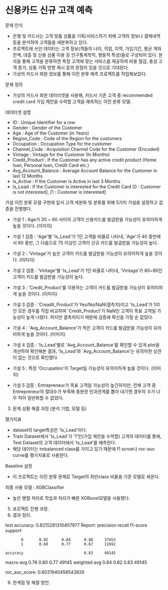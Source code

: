 # 신용카드 신규 고객 예측

문제 인식 
 - 은행 및 카드사는 고객 맞춤 상품을 기획/서비스하기 위해 고객의 정보나 결제내역 등을 분석하여 고객들을 세분화하고 있다.
 - 프로젝트에 쓰인 데이터는 고객 정보(객들의 나이, 직업, 지역, 가입기간, 평균 계좌 잔액, 대출 및 신용 상품 이용 등 인구통계학적, 행동적 특성)들로 구성되어 있다. 분석을 통해 고객을 분류하면 특정 고객에 맞는 서비스를 제공하여 비용 절감, 충성 고객 증가, 상품 기획 방향 제시 등의 장점이 있을 것으로 기대된다.
 - 가상의 카드사 회원 정보를 통해 이진 분류 예측 프로젝트를 작업해보았다.

문제 정의
 - 가상의 카드사 회원 데이터셋을 사용해, 카드사 기존 고객 중 recommended credit card 가입 제안을 수락할 고객을 예측하는 이진 분류 모델.

데이터셋 설명

*   ID : Unique Identifier for a row
*   Gender : Gender of the Customer
*   Age : Age of the Customer (in Years)
*   Region_Code : Code of the Region for the customers
*   Occupation : Occupation Type for the customer
*   Channel_Code : Acquisition Channel Code for the Customer (Encoded)
*   Vintage : Vintage for the Customer (In Months)
*   Credit_Product : If the Customer has any active credit product (Home loan, Personal loan, Credit Card etc.)
*   Avg_Account_Balance : Average Account Balance for the Customer in last 12 Months
*   Is_Active : If the Customer is Active in last 3 Months
*   Is_Lead : If the Customer is interested for the Credit Card [0 : Customer is not interested], [1 : Customer is interested]

가설
 이진 분류 모델 구현에 앞서 고객 세분화 및 분류를 위해 5가지 가설을 설정하고 검증을 진행했다.
 
 - 가설 1 : Age가 30 ~ 60 사이의 고객이 신용카드를 발급받을 가능성이 유의미하게 높을 것이다.
(이미지)
 - 가설 1 검증 : 'Age'별 'Is_Lead'가 1인 고객을 비율로 나타내, 'Age'가 40 중반에서 60 중반, 그 다음으로 75 이상인 고객이 신규 카드를 발급받을 가능성이 높다.
 

 - 가설 2 : 'Vintage'가 높은 고객이 카드를 발급받을 가능성이 유의미하게 높을 것이다.
 (이미지)
 - 가설 2 검증 : 'Vintage'별 'Is_Lead'가 1인 비율로 나타내, 'Vintage'가 80~90인 고객이 카드를 발급받을 가능성이 높다.


 - 가설 3 : 'Credit_Product'를 이용하는 고객이 카드를 발급받을 가능성이 유의미하게 높을 것이다.
 (이미지)
 - 가설 3 검증 : 'Creadit_Product'가 Yes/No/NaN(결측치)이고 'Is_Lead'가 1/0인 모든 경우를 직접 비교하여 'Credit_Product'가 NaN인 고객이 목표 고객일 가능성이 높게 나왔다. 하지만 결측치이기 때문에 검증에 확신을 가질 순 없었다.

 - 가설 4 : 'Avg_Account_Balance'가 적은 고객이 카드를 발급받을 가능성이 유의미하게 높을 것이다.
 (이미지)
 - 가설 4 검증 : 'Is_Lead'별로 'Avg_Account_Balance'를 확인할 수 있게 plot을 개선하여 확인해본 결과, 'Is_Lead'와 'Avg_Account_Balance'는 유의미한 상관이 없는 것으로 확인했다.

- 가설 5 : 특정 'Occupation'이 Target일 가능성이 유의미하게 높을 것이다.
(이미지)
- 가설 5 검증 : Entrepreneur가 목표 고객일 가능성이 높긴하지만, 전체 고객 중 Entrepreneur의 절대수가 부족해 충분한 인과관계를 뽑아 내기엔 경우의 수가 너무 적어 일반화할 수 없었다.

3. 문제 상황 해결 과정 (분석 기법, 모델 등)

평가지표 
 - dataset의 target특성은 'Is_Lead'이다.
 - Train Dataset에서 'Is_Lead'가 '1'인(가입 제안을 수락할) 고객의 데이터를 통해, Test Dataset의 고객 데이터에서 'Is_Lead'를 예측한다.
 - 해당 데이터는 imbalanced class를 가지고 있기 때문에 f1 scroe나 roc-auc curve를 평가지표로 사용한다.

Baseline 설정
 - 이 프로젝트는 이진 분류 문제로 Target의 최빈class 비율을 기준 모델로 세운다.
 
최종 사용 모델 : XGBClassifier
 - 높은 병렬 처리로 학습과 처리가 빠른 XGBoost모델을 사용했다.

5. 포르젝트 진행 과정.
6. 결과 정리.

test accuracy: 0.8215281310407977
Report:           precision  recall   f1-score  support

           0       0.92      0.84      0.88     37453
           1       0.60      0.77      0.67     11692

    accuracy                           0.82     49145
   macro avg       0.76      0.80      0.77     49145
weighted avg       0.84      0.82      0.83     49145

roc_auc_score:  0.8031940458543826


 
9. 한계점 및 해결 방안.
